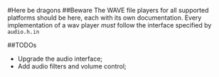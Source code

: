 #Here be dragons
##Beware
The WAVE file players for all supported platforms should be here, each with its own documentation.
Every implementation of a wav player _must_ follow the interface specified by `audio.h.in`

##TODOs
*   Upgrade the audio interface;
*   Add audio filters and volume control;
